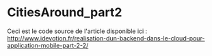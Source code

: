 # CitiesAround_part2
Ceci est le code source de l'article disponible ici : http://www.idevotion.fr/realisation-dun-backend-dans-le-cloud-pour-application-mobile-part-2-2/
